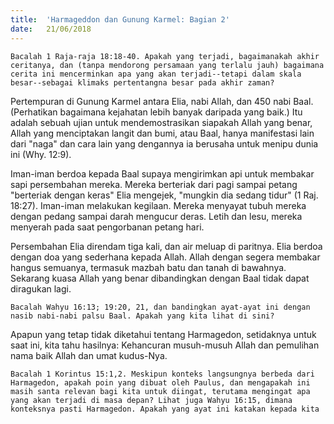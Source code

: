 ```yaml
---
title:  'Harmageddon dan Gunung Karmel: Bagian 2'
date:   21/06/2018
---
```


`Bacalah 1 Raja-raja 18:18-40. Apakah yang terjadi, bagaimanakah akhir ceritanya, dan (tanpa mendorong persamaan yang terlalu jauh) bagaimana cerita ini mencerminkan apa yang akan terjadi--tetapi dalam skala besar--sebagai klimaks pertentangna besar pada akhir zaman?`

Pertempuran di Gunung Karmel antara Elia, nabi Allah, dan 450 nabi Baal. (Perhatikan bagaimana kejahatan lebih banyak daripada yang baik.) Itu adalah sebuah ujian untuk mendemostrasikan siapakah Allah yang benar, Allah yang menciptakan langit dan bumi, atau Baal, hanya manifestasi lain dari "naga" dan cara lain yang dengannya ia berusaha untuk menipu dunia ini (Why. 12:9).

Iman-iman berdoa kepada Baal supaya mengirimkan api untuk membakar sapi persembahan mereka. Mereka berteriak dari pagi sampai petang "berteriak dengan keras" Elia mengejek, "mungkin dia sedang tidur" (1 Raj. 18:27). Iman-iman melakukan kegilaan. Mereka menyayat tubuh mereka dengan pedang sampai darah mengucur deras. Letih dan lesu, mereka menyerah pada saat pengorbanan petang hari.

Persembahan Elia direndam tiga kali, dan air meluap di paritnya. Elia berdoa dengan doa yang sederhana kepada Allah. Allah dengan segera membakar hangus semuanya, termasuk mazbah batu dan tanah di bawahnya. Sekarang kuasa Allah yang benar dibandingkan dengan Baal tidak dapat diragukan lagi.

`Bacalah Wahyu 16:13; 19:20, 21, dan bandingkan ayat-ayat ini dengan nasib nabi-nabi palsu Baal. Apakah yang kita lihat di sini?`

Apapun yang tetap tidak diketahui tentang Harmagedon, setidaknya untuk saat ini, kita tahu hasilnya: Kehancuran musuh-musuh Allah dan pemulihan nama baik Allah dan umat kudus-Nya.

`Bacalah 1 Korintus 15:1,2. Meskipun konteks langsungnya berbeda dari Harmagedon, apakah poin yang dibuat oleh Paulus, dan mengapakah ini masih santa relevan bagi kita untuk diingat, terutama mengingat apa yang akan terjadi di masa depan? Lihat juga Wahyu 16:15, dimana konteksnya pasti Harmagedon. Apakah yang ayat ini katakan kepada kita`